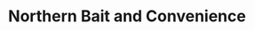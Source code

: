 ---
title: "Northern Bait and Convenience"
url: /gonvick/northern-bait-and-convenience/
shop: Lebensmittel
---